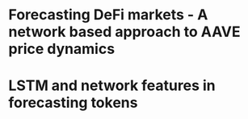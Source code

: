 # Forecasting DeFi markets - A network based approach to AAVE price dynamics
# LSTM and network features in forecasting tokens
